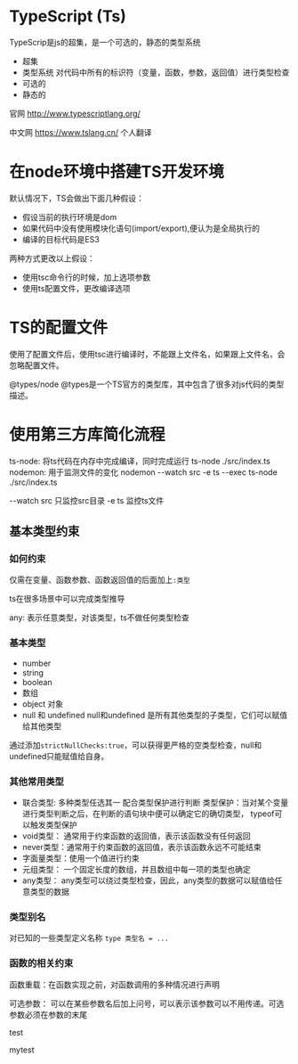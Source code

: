 # TypeScript (Ts)
TypeScrip是js的超集，是一个可选的，静态的类型系统

- 超集
- 类型系统 对代码中所有的标识符（变量，函数，参数，返回值）进行类型检查
- 可选的
- 静态的

官网  http://www.typescriptlang.org/
 
中文网  https://www.tslang.cn/  个人翻译



# 在node环境中搭建TS开发环境


默认情况下，TS会做出下面几种假设：
- 假设当前的执行环境是dom
- 如果代码中没有使用模块化语句(import/export),便认为是全局执行的
- 编译的目标代码是ES3

两种方式更改以上假设：
- 使用tsc命令行的时候，加上选项参数 
- 使用ts配置文件，更改编译选项

# TS的配置文件
使用了配置文件后，使用tsc进行编译时，不能跟上文件名，如果跟上文件名，会忽略配置文件。

@types/node
@types是一个TS官方的类型库，其中包含了很多对js代码的类型描述。

# 使用第三方库简化流程
ts-node: 将ts代码在内存中完成编译，同时完成运行 ts-node ./src/index.ts
nodemon: 用于监测文件的变化  nodemon --watch src -e ts --exec ts-node ./src/index.ts

--watch src 只监控src目录
 -e ts  监控ts文件

 ## 基本类型约束

 ### 如何约束
 仅需在变量、函数参数、函数返回值的后面加上```:类型```

 ts在很多场景中可以完成类型推导

 any: 表示任意类型，对该类型，ts不做任何类型检查

 ### 基本类型
 - number
 - string 
 - boolean
 - 数组
 - object 对象
 - null 和 undefined 
 null和undefined 是所有其他类型的子类型，它们可以赋值给其他类型

 通过添加```strictNullChecks:true```，可以获得更严格的空类型检查，null和undefined只能赋值给自身。

 ### 其他常用类型
 - 联合类型: 多种类型任选其一
 配合类型保护进行判断
 类型保护：当对某个变量进行类型判断之后，在判断的语句块中便可以确定它的确切类型， typeof可以触发类型保护
 - void类型： 通常用于约束函数的返回值，表示该函数没有任何返回
 - never类型：通常用于约束函数的返回值，表示该函数永远不可能结束
 - 字面量类型：使用一个值进行约束
 - 元组类型： 一个固定长度的数组，并且数组中每一项的类型也确定
 - any类型： any类型可以绕过类型检查，因此，any类型的数据可以赋值给任意类型的数据

 ### 类型别名
 对已知的一些类型定义名称
 ``` type 类型名 = ... ```

 ### 函数的相关约束
 函数重载：在函数实现之前，对函数调用的多种情况进行声明

 可选参数： 可以在某些参数名后加上问号，可以表示该参数可以不用传递。可选参数必须在参数的末尾



test

mytest

